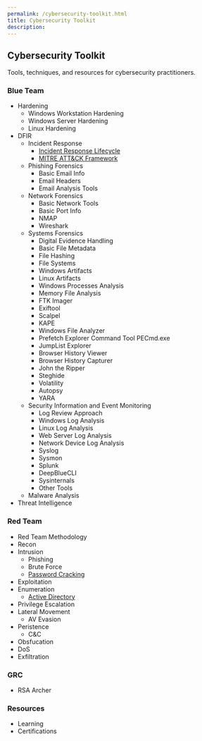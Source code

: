 ```yaml
---
permalink: /cybersecurity-toolkit.html
title: Cybersecurity Toolkit
description: 
---
```

<head>
<link href="css/cyber.css" rel="stylesheet">
</head>

## Cybersecurity Toolkit
Tools, techniques, and resources for cybersecurity practitioners.

### Blue Team
* Hardening
    * Windows Workstation Hardening
    * Windows Server Hardening
    * Linux Hardening
* DFIR
    * Incident Response
        * [Incident Response Lifecycle](./blue-team/incident-response-lifecycle.md)
        * [MITRE ATT&CK Framework]()
    * Phishing Forensics
        * Basic Email Info
        * Email Headers
        * Email Analysis Tools
    * Network Forensics
        * Basic Network Tools
        * Basic Port Info
        * NMAP
        * Wireshark
    * Systems Forensics
        * Digital Evidence Handling
        * Basic File Metadata
        * File Hashing
        * File Systems
        * Windows Artifacts
        * Linux Artifacts
        * Windows Processes Analysis
        * Memory File Analysis
        * FTK Imager
        * Exiftool
        * Scalpel
        * KAPE
        * Windows File Analyzer
        * Prefetch Explorer Command Tool PECmd.exe
        * JumpList Explorer
        * Browser History Viewer
        * Browser History Capturer
        * John the Ripper
        * Steghide
        * Volatility
        * Autopsy
        * YARA
    * Security Information and Event Monitoring
        * Log Review Approach
        * Windows Log Analysis
        * Linux Log Analysis
        * Web Server Log Analysis
        * Network Device Log Analysis
        * Syslog
        * Sysmon
        * Splunk
        * DeepBlueCLI
        * Sysinternals
        * Other Tools
    * Malware Analysis
* Threat Intelligence

### Red Team
* Red Team Methodology
* Recon
* Intrusion
    * Phishing
    * Brute Force
    * [Password Cracking]()
* Exploitation
* Enumeration
    * [Active Directory](./red-team/active-directory.md)
* Privilege Escalation
* Lateral Movement
    * AV Evasion
* Peristence
    * C&C
* Obsfucation
* DoS
* Exfiltration

### GRC
* RSA Archer

### Resources
* Learning
* Certifications